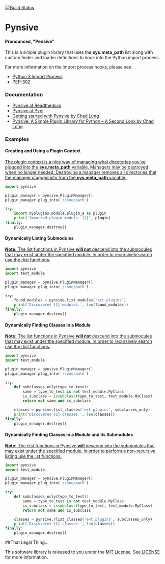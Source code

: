 [![Build Status](http://jenkins.projectmeniscus.org/job/Pynsive/badge/icon)](http://jenkins.projectmeniscus.org/job/Pynsive/)

# Pynsive
#### Pronounced, "Pensive"

This is a simple plugin library that uses the **sys.meta_path** list along
with custom finder and loader definitions to hook into the Python import
process.

For more information on the import process hooks, please see:

* [Python 3 Import Process](http://docs.python.org/3/reference/import.html)
* [PEP-302](http://www.python.org/dev/peps/pep-0302/)

### Documentation

* [Pynsive at Readthedocs](https://pynsive.readthedocs.org)
* [Pynsive at Pypi](https://pypi.python.org/pypi/pynsive)
* [Getting started with Pynsive by Chad Lung](http://www.giantflyingsaucer.com/blog/?p=4634)
* [Pynsive: A Simple Plugin Library for Python – A Second Look by Chad Lung](http://www.giantflyingsaucer.com/blog/?p=4695)


### Examples

#### Creating and Using a Plugin Context
<a href="#creating-a-plugin-context" />

The plugin context is a nice way of managing what directories you've plugged
into the **sys.meta_path** variable. Managers may be destroyed when no
longer needed. Destroying a manager removes all directories that the manager
plugged into from the **sys.meta_path** variable.

```python
import pynsive

plugin_manager = pynsive.PluginManager()
plugin_manager.plug_into('/some/path')

try:
    import myplugins.module.plugin_a as plugin
    print('Imported plugin module: {1}', plugin)
finally:
    plugin_manager.destroy()
```

#### Dynamically Listing Submodules
<a href="#dynamically-listing-submodules" />

**Note:** The list functions in Pynsive **will not** descend into the
submodules that may exist under the specified module. In order to recursively
search use the rlist functions.

```python
import pynsive
import test_module

plugin_manager = pynsive.PluginManager()
plugin_manager.plug_into('/some/path')

try:
    found_modules = pynsive.list_modules('ext.plugins')
    print('Discovered {1} modules.', len(found_modules))
finally:
    plugin_manager.destroy()
```

#### Dynamically Finding Classes in a Module
<a href="#dynamically-finding-classes-in-a-module" />

**Note:** The list functions in Pynsive **will not** descend into the
submodules that may exist under the specified module. In order to recursively
search use the rlist functions.

```python
import pynsive
import test_module

plugin_manager = pynsive.PluginManager()
plugin_manager.plug_into('/some/path')

try:
    def subclasses_only(type_to_test):
        same = type_to_test is not test_module.MyClass
        is_subclass = issubclass(type_to_test, test_module.MyClass)
        return not same and is_subclass

    classes = pynsive.list_classes('ext.plugins', subclasses_only)
    print('Discovered {1} classes.', len(classes))
finally:
    plugin_manager.destroy()
```

#### Dynamically Finding Classes in a Module and its Submodules
<a href="#dynamically-finding-classes-in-a-module-tree" />

**Note:** The rlist functions in Pynsive **will** descend into the submodules
that may exist under the specified module. In order to perform a non-recursive
listing use the list functions.

```python
import pynsive
import test_module

plugin_manager = pynsive.PluginManager()
plugin_manager.plug_into('/some/path')

try:
    def subclasses_only(type_to_test):
        same = type_to_test is not test_module.MyClass
        is_subclass = issubclass(type_to_test, test_module.MyClass)
        return not same and is_subclass

    classes = pynsive.rlist_classes('ext.plugins', subclasses_only)
    print('Discovered {1} classes.', len(classes))
finally:
    plugin_manager.destroy()
```


##That Legal Thing...

This software library is released to you under the [MIT License](http://opensource.org/licenses/MIT). See [LICENSE](https://github.com/zinic/pynsive/blob/master/LICENSE) for more information.
